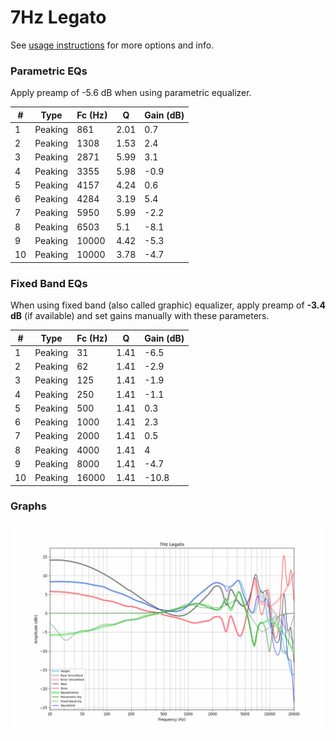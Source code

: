 # 7Hz Legato
See [usage instructions](https://github.com/jaakkopasanen/AutoEq#usage) for more options and info.

### Parametric EQs
Apply preamp of -5.6 dB when using parametric equalizer.

|   # | Type    |   Fc (Hz) |    Q |   Gain (dB) |
|-----|---------|-----------|------|-------------|
|   1 | Peaking |       861 | 2.01 |         0.7 |
|   2 | Peaking |      1308 | 1.53 |         2.4 |
|   3 | Peaking |      2871 | 5.99 |         3.1 |
|   4 | Peaking |      3355 | 5.98 |        -0.9 |
|   5 | Peaking |      4157 | 4.24 |         0.6 |
|   6 | Peaking |      4284 | 3.19 |         5.4 |
|   7 | Peaking |      5950 | 5.99 |        -2.2 |
|   8 | Peaking |      6503 | 5.1  |        -8.1 |
|   9 | Peaking |     10000 | 4.42 |        -5.3 |
|  10 | Peaking |     10000 | 3.78 |        -4.7 |

### Fixed Band EQs
When using fixed band (also called graphic) equalizer, apply preamp of **-3.4 dB** (if available) and set gains manually with these parameters.

|   # | Type    |   Fc (Hz) |    Q |   Gain (dB) |
|-----|---------|-----------|------|-------------|
|   1 | Peaking |        31 | 1.41 |        -6.5 |
|   2 | Peaking |        62 | 1.41 |        -2.9 |
|   3 | Peaking |       125 | 1.41 |        -1.9 |
|   4 | Peaking |       250 | 1.41 |        -1.1 |
|   5 | Peaking |       500 | 1.41 |         0.3 |
|   6 | Peaking |      1000 | 1.41 |         2.3 |
|   7 | Peaking |      2000 | 1.41 |         0.5 |
|   8 | Peaking |      4000 | 1.41 |         4   |
|   9 | Peaking |      8000 | 1.41 |        -4.7 |
|  10 | Peaking |     16000 | 1.41 |       -10.8 |

### Graphs
![](./7Hz%20Legato.png)
